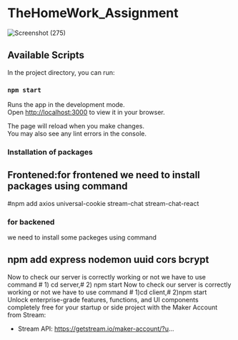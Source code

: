 # TheHomeWork_Assignment


![Screenshot (275)](https://user-images.githubusercontent.com/117625836/208300852-3f1c5739-bc11-4d60-a2e1-61ba86ed3cc2.png)


## Available Scripts

In the project directory, you can run:

### `npm start`

Runs the app in the development mode.\
Open [http://localhost:3000](http://localhost:3000) to view it in your browser.

The page will reload when you make changes.\
You may also see any lint errors in the console.

### Installation of packages
## Frontened:for frontened we need to install packages using  command
 #npm add axios universal-cookie stream-chat stream-chat-react
 
 ### for backened 
 we need to install  some packeges using command
 ## npm add express nodemon uuid cors bcrypt
 
 Now to check our server is correctly working or not we have to use command # 1) cd server,# 2) npm start
  Now to check our server is correctly working or not we have to use command # 1)cd client,# 2)npm start                                                                       
 Unlock enterprise-grade features, functions, and UI components completely free for your startup or side project with the Maker Account from Stream: 
- Stream API: https://getstream.io/maker-account/?u... 
